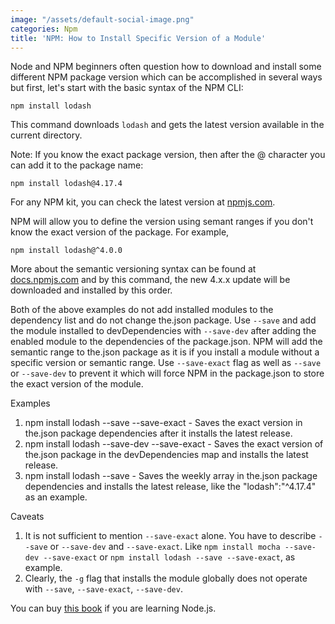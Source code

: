 ```yaml
---
image: "/assets/default-social-image.png"
categories: Npm
title: 'NPM: How to Install Specific Version of a Module'
---
```


Node and NPM beginners often question how to download and install some different NPM package version which can be accomplished in several ways but first, let's start with the basic syntax of the NPM CLI:

`npm install lodash`
 
This command downloads `lodash` and gets the latest version available in the current directory.

Note: If you know the exact package version, then after the @ character you can add it to the package name:

`npm install lodash@4.17.4`
 
For any NPM kit, you can check the latest version at [npmjs.com](https://www.npmjs.com/package/lodash).

NPM will allow you to define the version using semant ranges if you don't know the exact version of the package. For example,

`npm install lodash@^4.0.0`
 
More about the semantic versioning syntax can be found at [docs.npmjs.com](https://docs.npmjs.com/getting-started/semantic-versioning) and by this command, the new 4.x.x update will be downloaded and installed by this order. 

Both of the above examples do not add installed modules to the dependency list and do not change the.json package. Use `--save` and add the module installed to devDependencies with `--save-dev` after adding the enabled module to the dependencies of the package.json. NPM will add the semantic range to the.json package as it is if you install a module without a specific version or semantic range. Use `--save-exact` flag as well as `--save` or `--save-dev` to prevent it which will force NPM in the package.json to store the exact version of the module.

Examples

1. npm install lodash --save --save-exact - Saves the exact version in the.json package dependencies after it installs the latest release. 
2. npm install lodash --save-dev --save-exact - Saves the exact version of the.json package in the devDependencies map and installs the latest release.
3. npm install lodash --save - Saves the weekly array in the.json package dependencies and installs the latest release, like the "lodash":"^4.17.4" as an example.

Caveats

1. It is not sufficient to mention `--save-exact` alone. You have to describe `--save` or `--save-dev` and `--save-exact`. Like `npm install mocha --save-dev --save-exact` or `npm install lodash --save --save-exact`, as example.
2. Clearly, the `-g` flag that installs the module globally does not operate with `--save`, `--save-exact`, `--save-dev`.

You can buy [this book](https://www.amazon.com/gp/product/1785885588/ref=as_li_tl?ie=UTF8&camp=1789&creative=9325&creativeASIN=1785885588&linkCode=as2&tag=orkon-20&linkId=5324845d5b784fea07d15439f5f6e88d) if you are learning Node.js.